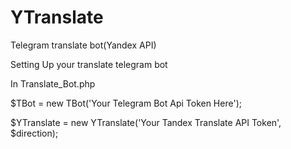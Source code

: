 # YTranslate
Telegram translate bot(Yandex API)

Setting Up your translate telegram bot

In Translate_Bot.php

$TBot = new TBot('Your Telegram Bot Api Token Here');

$YTranslate = new YTranslate('Your Tandex Translate API Token', $direction);
